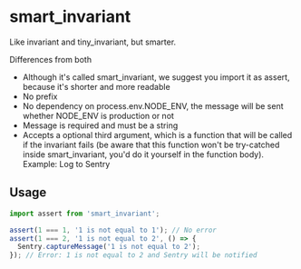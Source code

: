 # smart_invariant

Like invariant and tiny_invariant, but smarter.

Differences from both

- Although it's called smart_invariant, we suggest you import it as assert, because it's shorter and more readable
- No prefix
- No dependency on process.env.NODE_ENV, the message will be sent whether NODE_ENV is production or not
- Message is required and must be a string
- Accepts a optional third argument, which is a function that will be called if the invariant fails (be aware that this function won't be try-catched inside smart_invariant, you'd do it yourself in the function body). Example: Log to Sentry

## Usage

```ts
import assert from 'smart_invariant';

assert(1 === 1, '1 is not equal to 1'); // No error
assert(1 === 2, '1 is not equal to 2', () => {
  Sentry.captureMessage('1 is not equal to 2');
}); // Error: 1 is not equal to 2 and Sentry will be notified
```
